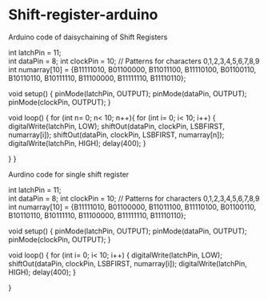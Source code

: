 # Shift-register-arduino

Arduino code of daisychaining of Shift Registers

int latchPin = 11;      
int dataPin = 8;
int clockPin = 10;
// Patterns for characters 0,1,2,3,4,5,6,7,8,9
int numarray[10] = {B11111010, B01100000, B11011100, B11110100, B01100110, B10110110, B10111110, B11100000, B11111110, B11110110};
 

void setup() {
 pinMode(latchPin, OUTPUT);
  pinMode(dataPin, OUTPUT);  
  pinMode(clockPin, OUTPUT);
}

void loop() {
  for (int n= 0; n< 10; n++){
  for (int i= 0; i< 10; i++)
  {
  digitalWrite(latchPin, LOW);
  shiftOut(dataPin, clockPin, LSBFIRST, numarray[i]);
  shiftOut(dataPin, clockPin, LSBFIRST, numarray[n]);
  digitalWrite(latchPin, HIGH);
  delay(400);
  }

  }
}




Aurdino code for single shift register

int latchPin = 11;      
int dataPin = 8;
int clockPin = 10;
// Patterns for characters 0,1,2,3,4,5,6,7,8,9
int numarray[10] = {B11111010, B01100000, B11011100, B11110100, B01100110, B10110110, B10111110, B11100000, B11111110, B11110110};
 

void setup() {
 pinMode(latchPin, OUTPUT);
  pinMode(dataPin, OUTPUT);  
  pinMode(clockPin, OUTPUT);
}

void loop() {
  for (int i= 0; i< 10; i++)
  {
  digitalWrite(latchPin, LOW);
  shiftOut(dataPin, clockPin, LSBFIRST, numarray[i]);
  digitalWrite(latchPin, HIGH);
  delay(400);
  }

  
}
